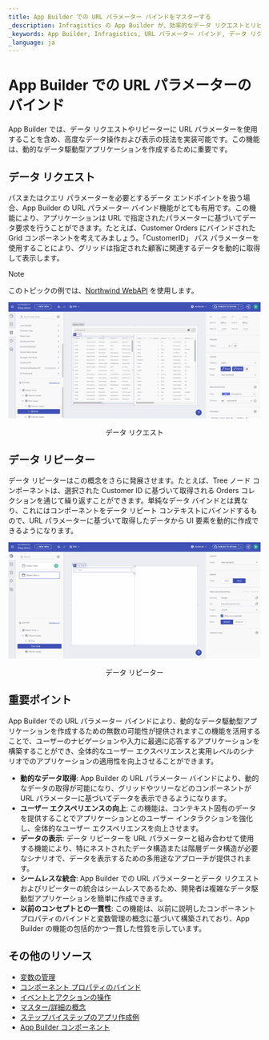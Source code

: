 ```yaml
---
title: App Builder での URL パラメーター バインドをマスターする
_description: Infragistics の App Builder が、効率的なデータ リクエストとリピーターのための URL パラメーター バインドによってデータ駆動型アプリケーションにどのように革命をもたらし、ローコード開発におけるユーザー エクスペリエンスを向上させるかをご覧ください。
_keywords: App Builder, Infragistics, URL パラメーター バインド, データ リクエスト, データ リピーター, ローコード開発, 動的データ統合, ユーザー エクスペリエンス, データ駆動型アプリケーション
_language: ja
---
```


# App Builder での URL パラメーターのバインド

App Builder では、データ リクエストやリピーターに URL パラメーターを使用することを含め、高度なデータ操作および表示の技法を実装可能です。この機能は、動的なデータ駆動型アプリケーションを作成するために重要です。

## データ リクエスト
パスまたはクエリ パラメーターを必要とするデータ エンドポイントを扱う場合、App Builder の URL パラメーター バインド機能がとても有用です。この機能により、アプリケーションは URL で指定されたパラメーターに基づいてデータ要求を行うことができます。たとえば、Customer Orders にバインドされた Grid コンポーネントを考えてみましょう。「CustomerID」 パス パラメーターを使用することにより、グリッドは指定された顧客に関連するデータを動的に取得して表示します。

> [!NOTE]
> このトピックの例では、[Northwind WebAPI](https://data-northwind.indigo.design/swagger/index.html) を使用します。

<img src="../images/state-and-context/13-path-param-customer-orders.gif" srcset="../images/state-and-context/13-path-param-customer-orders.gif 2x" />
<p style="text-align:center;">データ リクエスト</p>

## データ リピーター

データ リピーターはこの概念をさらに発展させます。たとえば、Tree ノード コンポーネントは、選択された Customer ID に基づいて取得される Orders コレクションを通じて繰り返すことができます。単純なデータ バインドとは異なり、これにはコンポーネントをデータ リピート コンテキストにバインドするもので、URL パラメーターに基づいて取得したデータから UI 要素を動的に作成できるようになります。

<img src="../images/state-and-context/14-path-param-customer-orders-tree.gif" srcset="../images/state-and-context/14-path-param-customer-orders-tree.gif 2x" />
<p style="text-align:center;">データ リピーター</p>

## 重要ポイント
App Builder での URL パラメーター バインドにより、動的なデータ駆動型アプリケーションを作成するための無数の可能性が提供されますこの機能を活用することで、ユーザーのナビゲーションや入力に最適に応答するアプリケーションを構築することができ、全体的なユーザー エクスペリエンスと実用レベルのシナリオでのアプリケーションの適用性を向上させることができます。

- **動的なデータ取得**: App Builder の URL パラメーター バインドにより、動的なデータの取得が可能になり、グリッドやツリーなどのコンポーネントが URL パラメーターに基づいてデータを表示できるようになります。
- **ユーザー エクスペリエンスの向上**: この機能は、コンテキスト固有のデータを提供することでアプリケーションとのユーザー インタラクションを強化し、全体的なユーザー エクスペリエンスを向上させます。
- **データの表示**: データ リピーターを URL パラメーターと組み合わせて使用​​する機能により、特にネストされたデータ構造または階層データ構造が必要なシナリオで、データを表示するための多用途なアプローチが提供されます。
- **シームレスな統合**: App Builder での URL パラメーターとデータ リクエストおよびリピーターの統合はシームレスであるため、開発者は複雑なデータ駆動型アプリケーションを簡単に作成できます。
- **以前のコンセプトとの一貫性**: この機能は、以前に説明したコンポーネント プロパティのバインドと変数管理の概念に基づいて構築されており、App Builder の機能の包括的かつ一貫した性質を示しています。

## その他のリソース

<div class="divider--half"></div>

* [変数の管理](variables-management.md)
* [コンポーネント プロパティのバインド](component-properties-binding.md)
* [イベントとアクションの操作](working-with-events-and-actions.md)
* [マスター/詳細の概念](../master-detail/master-detail.md)
* [ステップバイステップのアプリ作成例](../master-detail/step-by-step-examples.md)
* [App Builder コンポーネント](../indigo-design-app-builder-components.md)